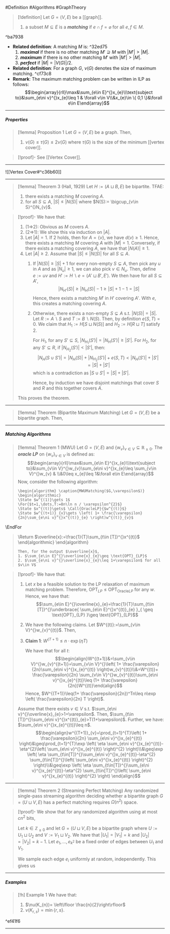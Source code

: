 #Definition #Algorithms #GraphTheory 

> [!definition]
> Let $G=(V,E)$ be a [[graph]]. 
> 1. a subset $M\subseteq E$ is a ***matching*** if $e\cap f=\varnothing$ for all $e,f\in M$.

^ba7938

- **Related definition**: A matching $M$ is: ^32ed75
	1. ***maximal*** if there is no other matching $M'\supseteq M$ with $\left| M' \right|> \left| M \right|$.
	2. ***maximum*** if there is no other matching $M'$ with $\left| M' \right|> \left| M \right|$.
	3. ***perfect*** if $\left| M \right|=\left| V(G) \right| / 2$.
- **Related definition**: For a graph $G$, $\nu(G)$ denotes the size of maximum matching. ^cf73c8
- **Remark**: The maximum matching problem can be written in ILP as follows: $$\begin{array}{rll}\max&\sum_{e\in E}^{}x_{e}\\\text{subject to}&\sum_{e\ni v}^{}x_{e}\leq 1 & \forall v\in V\\&x_{e}\in \{ 0,1 \}&\forall e\in E\end{array}$$
---
##### Properties
> [!lemma] Proposition 1 
> Let $G=(V,E)$ be a graph. Then,
> 1. $\nu(G)\leq \tau(G)\leq 2\nu(G)$ where $\tau(G)$ is the size of the minimum [[vertex cover]].

> [!proof]-
> See [[Vertex Cover]].
---
![[Vertex Cover#^c36b60]]

---
> [!lemma] Theorem 3 (Hall, 1929)
> Let $H:=(A\sqcup B,E)$ be bipartite. TFAE:
> 1. there exists a matching $M$ covering $A$. 
> 2. for all $S\subseteq A$, $\left| S \right|\leq \left| N(S) \right|$ where $N(S):= \bigcup_{v\in S}^{}N_{v}$.

> [!proof]-
> We have that:
> 1. (1=>2): Obvious as $M$ covers $A$.
> 2. (2=>1): We show this via induction on $\left| A \right|$.
> 	1. Let $\left| A \right|=1$. If 2 holds, then for $A=\{ v \}$, we have $d(v)\geq 1$. Hence, there exists a matching $M$ covering $A$ with $\left| M \right|=1$. Conversely, if there exists a matching covering $A$, we have that $\left| N(A) \right|\geq 1$.
> 	2. Let $\left| A \right|\geq 2$. Assume that $\left| S \right|\leq \left| N(S) \right|$ for all $S\subseteq A$.
> 		1. If $\left| N(S) \right|\geq \left| S \right|+1$ for every non-empty $S\subsetneq A$, then pick any $u$ in $A$ and as $\left| N_{u} \right|\geq 1$, we can also pick $v\in N_{u}$. Then, define $e:=uv$ and $H':= H \backslash e=(A'\sqcup B',E')$. We then have for all $S\subseteq A'$, $$\left| N_{H'}(S) \right| \geq \left| N_{H}(S) \right| -1\geq \left| S \right| +1-1=\left| S \right| $$Hence, there exists a matching $M'$ in $H'$ covering $A'$. With $e$, this creates a matching covering $A$.
> 		2. Otherwise, there exists a non-empty $S\subsetneq A$ s.t. $\left| N(S) \right|= \left| S \right|$. Let $R:= A \backslash S$ and $T:= B \backslash N(S)$. Then, by definition $e(S,T)=0$. We claim that $H_{1}:=H[S\sqcup N(S)]$ and $H_{2}:=H[R\sqcup T]$ satisfy 2. 
> 		   
> 		   For $H_{1}$, for any $S'\subseteq S$, $\left| N_{H_{1}}(S') \right|=\left| N_{H}(S') \right|\geq \left| S' \right|$. For $H_{2}$, for any $S'\subseteq R$, if $\left| N_{H_{2}}(S') \right|< \left| S' \right|$, then: $$\left| N_{H}(S\cup S') \right|=\left| N_{H}(S) \right| +\left| N_{H_{2}}(S') \right| +e(S,T)<\left| N_{H}(S') \right| +\left| S' \right| =\left| S \right| +\left| S' \right|  $$which is a contradiction as $\left| S\cup S' \right|=\left| S \right|+\left| S' \right|$.
> 		   
> 		   Hence, by induction we have disjoint matchings that cover $S$ and $R$ and this together covers $A$.
> 
> This proves the theorem.
---
> [!lemma] Theorem (Bipartite Maximum Matching)
> Let $G=(V,E)$ be a bipartite graph. Then, 

---
##### Matching Algorithms
> [!lemma] Theorem 1 (MWU)
> Let $G=(V,E)$ and $\{ w_{v} \}_{v\in V}\subseteq \mathbb{R}_{\geq 0}$. The ***oracle LP*** on $\{ w_{v} \}_{v\in V}$ is defined as:$$\begin{array}{rll}\max&\sum_{e\in E}^{}x_{e}\\\text{subject to}&\sum_{v\in V}^{}w_{v}\sum_{e\ni v}^{}x_{e}\leq \sum_{v\in V}^{}w_{v} & \\&0\leq x_{e}\leq 1&\forall e\in E\end{array}$$Now, consider the following algorithm: 
> ```pseudo
> \begin{algorithm} \caption{MWUMatching($G,\varepsilon$)}
> \begin{algorithmic} 
> \State $w^{(1)}\gets 1$
> \For{$t=1,\dots,T:=8n\ln n / \varepsilon^{2}$}
> \State $x^{(t)}\gets$ \Call{OracleLP}{$w^{(t)}$}
> \State $w^{(t+1)}_{v}\gets \left( 1+ \frac{\varepsilon}{2n}\sum_{e\ni v}^{}x^{(t)}_{e} \right)w^{(t)}_{v}$
\EndFor
> \Return $\overline{x}:=\frac{1}{T}\sum_{t\in [T]}^{}x^{(t)}$
> \end{algorithmic}
> \end{algorithm}
> ```
> Then, for the output $\overline{x}$, 
> 1. $\sum_{e\in E}^{}\overline{x}_{e}\geq \text{OPT}_{LP}$
> 2. $\sum_{e\ni v}^{}\overline{x}_{e}\leq 1+\varepsilon$ for all $v\in V$

> [!proof]-
> We have that:
> 1. Let $x$ be a feasible solution to the LP relaxation of maximum matching problem. Therefore, $\text{OPT}_{LP}\leq \text{OPT}_{\text{Oracle}LP}$ for any $w$. Hence, we have that: $$\sum_{e\in E}^{}\overline{x}_{e}=\frac{1}{T}\sum_{t\in [T]}^{}\underbrace{ \sum_{e\in E}^{}x^{(t)}_{e} }_{ \geq \text{OPT}_{LP} }\geq \text{OPT}_{LP}$$
> 2. We have the following claims. Let $W^{(t)}:=\sum_{v\in V}^{}w_{v}^{(t)}$. Then,
> 	1. **Claim 1**: $W^{(T+1)}\leq n\cdot\exp(\eta T)$
> 	   
> 	   We have that for all $t$: $$\begin{align}W^{(t+1)}&=\sum_{v\in V}^{}w_{v}^{(t+1)}=\sum_{v\in V}^{}\left( 1+ \frac{\varepsilon}{2n}\sum_{e\ni v}^{}x_{e}^{(t)} \right)w_{v}^{(t)}\\&=W^{(t)}+ \frac{\varepsilon}{2n} \sum_{v\in V}^{}w_{v}^{(t)}\sum_{e\ni v}^{}x_{e}^{(t)}\leq (1+ \frac{\varepsilon}{2n})W^{(t)}\end{align}$$Hence, $W^{(T+1)}\leq(1+ \frac{\varepsilon}{2n})^Tn\leq n\exp \left( \frac{\varepsilon}{2n} T \right)$.
> 	
> 	Assume that there exists $v\in V$ s.t. $\sum_{e\ni v}^{}\overline{x}_{e}>1+\varepsilon$. Then, $\sum_{t\in [T]}^{}\sum_{e\ni v}^{}x^{(t)}_{e}>T(1+\varepsilon)$. Further, we have: $\sum_{e\ni v}^{}x_{e}^{(t)}\leq n$. 
> 	$$\begin{align}w^{(T+1)}_{v}=\prod_{t=1}^{T}\left( 1+ \frac{\varepsilon}{2n} \sum_{e\ni v}^{}x_{e}^{(t)} \right)&\geq\prod_{t=1}^{T}\exp \left( \eta \sum_{e\ni v}^{}x_{e}^{(t)}-\eta^{2}\left( \sum_{e\ni v}^{}x_{e}^{(t)} \right)^{2}  \right)\\&\geq\exp \left( \eta \sum_{t\in[T]}^{}\sum_{e\ni v}^{}x_{e}^{(t)}-\eta^{2} \sum_{t\in[T]}^{}\left( \sum_{e\ni v}^{}x_{e}^{(t)} \right)^{2}  \right)\\&\geq\exp \left( \eta \sum_{t\in[T]}^{}\sum_{e\ni v}^{}x_{e}^{(t)}-\eta^{2} \sum_{t\in[T]}^{}\left( \sum_{e\ni v}^{}x_{e}^{(t)} \right)^{2}  \right) \end{align}$$
---
> [!lemma] Theorem 2 (Streaming Perfect Matching)
> Any randomized single-pass streaming algorithm deciding whether a bipartite graph $G=(U\sqcup V ,E)$ has a perfect matching requires $\Omega(n^{2})$ space.

> [!proof]-
> We show that for any randomized algorithm using at most $cn^{2}$ bits, 
> 
> Let $k\in \mathbb{Z}_{\geq 0}$ and let $G=(U\sqcup V,E)$ be a bipartite graph where $U:=U_{1}\sqcup U_{2}$ and $V:=V_{1}\sqcup V_{2}$. We have that $\left| U_{1} \right|=\left| V_{1} \right|=k$ and $\left| U_{2} \right|=\left| V_{2} \right|=k-1$. Let $e_{1},\dots,e_{k^{2}}$ be a fixed order of edges between $U_{1}$ and $V_{1}$. 
> 
> We sample each edge $e_{i}$ uniformly at random, independently. This gives us 

---
##### Examples

> [!h] Example 1
> We have that:
> 1. $\nu(K_{n})= \left\lfloor \frac{n}{2}\right\rfloor$
> 2. $\nu(K_{r,s})=\min \{ r,s \}$.

^ef41f6

---
